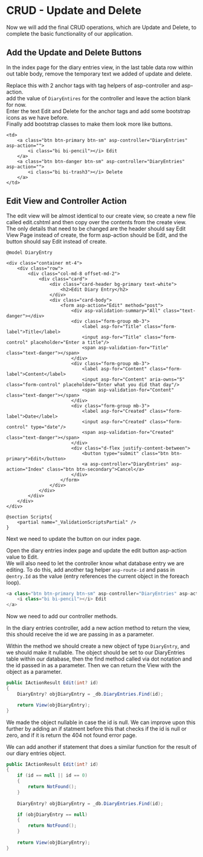# CRUD - Update and Delete

Now we will add the final CRUD operations, which are Update and Delete, to complete the basic functionality of 
our application.

## Add the Update and Delete Buttons

In the index page for the diary entries view, in the last table data row within out table body, remove the temporary
text we added of update and delete.

Replace this with 2 anchor tags with tag helpers of asp-controller and asp-action.   
add the value of `DiaryEntires` for the controller and leave the action blank for now.   
Enter the text Edit and Delete for the anchor tags and add some bootstrap icons as we have before.   
Finally add bootstrap classes to make them look more like buttons.

```Razor
<td>
    <a class="btn btn-primary btn-sm" asp-controller="DiaryEntries" asp-action="">
        <i class="bi bi-pencil"></i> Edit
    </a>
    <a class="btn btn-danger btn-sm" asp-controller="DiaryEntries" asp-action="">
        <i class="bi bi-trash3"></i> Delete
    </a>
</td>
```

## Edit View and Controller Action

The edit view will be almost identical to our create view, so create a new file called edit.cshtml and then copy
over the contents from the create view.   
The only details that need to be changed are the header should say Edit View Page instead of create, the form asp-action
should be Edit, and the button should say Edit instead of create.

```Razor
@model DiaryEntry

<div class="container mt-4">
    <div class="row">
        <div class="col-md-8 offset-md-2">
            <div class="card">
                <div class="card-header bg-primary text-white">
                    <h2>Edit Diary Entry</h2>
                </div>
                <div class="card-body">
                    <form asp-action="Edit" method="post">
                        <div asp-validation-summary="All" class="text-danger"></div>
                        <div class="form-group mb-3">
                            <label asp-for="Title" class="form-label">Title</label>
                            <input asp-for="Title" class="form-control" placeholder="Enter a title"/>
                            <span asp-validation-for="Title" class="text-danger"></span>
                        </div>
                        <div class="form-group mb-3">
                            <label asp-for="Content" class="form-label">Content</label>
                            <input asp-for="Content" aria-owns="5" class="form-control" placeholder="Enter what you did that day"/>
                            <span asp-validation-for="Content" class="text-danger"></span>
                        </div>
                        <div class="form-group mb-3">
                            <label asp-for="Created" class="form-label">Date</label>
                            <input asp-for="Created" class="form-control" type="date"/>
                            <span asp-validation-for="Created" class="text-danger"></span>
                        </div>
                        <div class="d-flex justify-content-between">
                            <button type="submit" class="btn btn-primary">Edit</button>
                            <a asp-controller="DiaryEntries" asp-action="Index" class="btn btn-secondary">Cancel</a>
                        </div>
                    </form>
                </div>
            </div>
        </div>
    </div>
</div>

@section Scripts{
    <partial name="_ValidationScriptsPartial" />
}
```

Next we need to update the button on our index page.

Open the diary entries index page and update the edit button asp-action value to Edit.   
We will also need to let the controller know what database entry we are editing. To do this, add another tag helper
`asp-route-id` and pass in `@entry.Id` as the value (entry references the current object in the foreach loop).

```C#
<a class="btn btn-primary btn-sm" asp-controller="DiaryEntries" asp-action="Edit" asp-route-id="@entry.Id">
    <i class="bi bi-pencil"></i> Edit
</a>
```

Now we need to add our controller methods.

In the diary entries controller, add a new action method to return the view, this should receive the id we are passing
in as a parameter.

Within the method we should create a new object of type `DiaryEntry`, and we should make it nullable. The object should
be set to our DiaryEntries table within our database, then the find method called via dot notation and the id passed in
as a parameter. Then we can return the View with the object as a parameter.

```C#
public IActionResult Edit(int? id)
{   
    DiaryEntry? objDiaryEntry = _db.DiaryEntries.Find(id);

    return View(objDiaryEntry);
}
```

We made the object nullable in case the id is null. We can improve upon this further by adding an if statment before
this that checks if the id is null or zero, and if it is return the 404 not found error page.   

We can add another if statement that does a similar function for the result of our diary entries object.

```C#
public IActionResult Edit(int? id)
{
    if (id == null || id == 0)
    {
        return NotFound();
    }
    
    DiaryEntry? objDiaryEntry = _db.DiaryEntries.Find(id);

    if (objDiaryEntry == null)
    {
        return NotFound();
    }
    
    return View(objDiaryEntry);
}
```